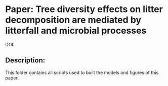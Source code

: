 # Paper: Tree diversity effects on litter decomposition are mediated by litterfall and microbial processes
DOI:

## Description: 
This folder contains all scripts used to built the models and figures of this paper. 
